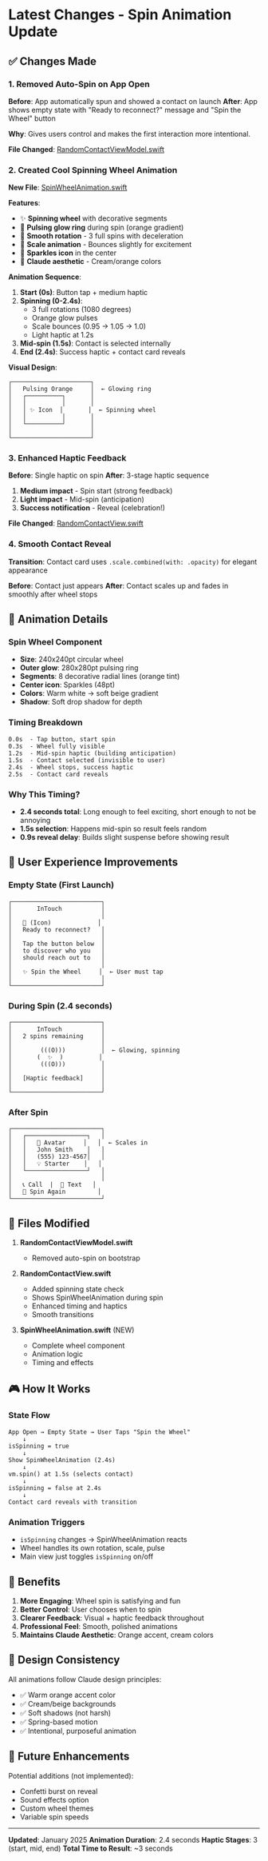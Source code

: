 # Latest Changes - Spin Animation Update

## ✅ Changes Made

### 1. Removed Auto-Spin on App Open
**Before**: App automatically spun and showed a contact on launch
**After**: App shows empty state with "Ready to reconnect?" message and "Spin the Wheel" button

**Why**: Gives users control and makes the first interaction more intentional.

**File Changed**: [RandomContactViewModel.swift](InTouch/RandomContactViewModel.swift:49)

### 2. Created Cool Spinning Wheel Animation
**New File**: [SpinWheelAnimation.swift](InTouch/SpinWheelAnimation.swift)

**Features**:
- ✨ **Spinning wheel** with decorative segments
- 🌟 **Pulsing glow ring** during spin (orange gradient)
- 📐 **Smooth rotation** - 3 full spins with deceleration
- 🎯 **Scale animation** - Bounces slightly for excitement
- 💫 **Sparkles icon** in the center
- 🎨 **Claude aesthetic** - Cream/orange colors

**Animation Sequence**:
1. **Start (0s)**: Button tap + medium haptic
2. **Spinning (0-2.4s)**:
   - 3 full rotations (1080 degrees)
   - Orange glow pulses
   - Scale bounces (0.95 → 1.05 → 1.0)
   - Light haptic at 1.2s
3. **Mid-spin (1.5s)**: Contact is selected internally
4. **End (2.4s)**: Success haptic + contact card reveals

**Visual Design**:
```
┌──────────────────────┐
│   Pulsing Orange     │  ← Glowing ring
│   ┌──────────┐       │
│   │          │       │
│   │ ✨ Icon  │       │  ← Spinning wheel
│   │          │       │
│   └──────────┘       │
│                      │
└──────────────────────┘
```

### 3. Enhanced Haptic Feedback
**Before**: Single haptic on spin
**After**: 3-stage haptic sequence
1. **Medium impact** - Spin start (strong feedback)
2. **Light impact** - Mid-spin (anticipation)
3. **Success notification** - Reveal (celebration!)

**File Changed**: [RandomContactView.swift](InTouch/RandomContactView.swift:398-444)

### 4. Smooth Contact Reveal
**Transition**: Contact card uses `.scale.combined(with: .opacity)` for elegant appearance

**Before**: Contact just appears
**After**: Contact scales up and fades in smoothly after wheel stops

## 🎨 Animation Details

### Spin Wheel Component
- **Size**: 240x240pt circular wheel
- **Outer glow**: 280x280pt pulsing ring
- **Segments**: 8 decorative radial lines (orange tint)
- **Center icon**: Sparkles (48pt)
- **Colors**: Warm white → soft beige gradient
- **Shadow**: Soft drop shadow for depth

### Timing Breakdown
```
0.0s  - Tap button, start spin
0.3s  - Wheel fully visible
1.2s  - Mid-spin haptic (building anticipation)
1.5s  - Contact selected (invisible to user)
2.4s  - Wheel stops, success haptic
2.5s  - Contact card reveals
```

### Why This Timing?
- **2.4 seconds total**: Long enough to feel exciting, short enough to not be annoying
- **1.5s selection**: Happens mid-spin so result feels random
- **0.9s reveal delay**: Builds slight suspense before showing result

## 🎯 User Experience Improvements

### Empty State (First Launch)
```
┌─────────────────────────┐
│       InTouch           │
│                         │
│   👥 (Icon)             │
│   Ready to reconnect?   │
│                         │
│   Tap the button below  │
│   to discover who you   │
│   should reach out to   │
│                         │
│   ✨ Spin the Wheel     │  ← User must tap
│                         │
└─────────────────────────┘
```

### During Spin (2.4 seconds)
```
┌─────────────────────────┐
│       InTouch           │
│   2 spins remaining     │
│                         │
│        (((O)))          │  ← Glowing, spinning
│       (  ✨  )          │
│        (((O)))          │
│                         │
│   [Haptic feedback]     │
│                         │
└─────────────────────────┘
```

### After Spin
```
┌─────────────────────────┐
│   ┌─────────────────┐   │
│   │   👤 Avatar     │   │  ← Scales in
│   │   John Smith    │   │
│   │   (555) 123-4567│   │
│   │   💡 Starter    │   │
│   └─────────────────┘   │
│                         │
│   📞 Call  |  💬 Text   │
│   🔄 Spin Again         │
└─────────────────────────┘
```

## 📱 Files Modified

1. **RandomContactViewModel.swift**
   - Removed auto-spin on bootstrap

2. **RandomContactView.swift**
   - Added spinning state check
   - Shows SpinWheelAnimation during spin
   - Enhanced timing and haptics
   - Smooth transitions

3. **SpinWheelAnimation.swift** (NEW)
   - Complete wheel component
   - Animation logic
   - Timing and effects

## 🎮 How It Works

### State Flow
```
App Open → Empty State → User Taps "Spin the Wheel"
    ↓
isSpinning = true
    ↓
Show SpinWheelAnimation (2.4s)
    ↓
vm.spin() at 1.5s (selects contact)
    ↓
isSpinning = false at 2.4s
    ↓
Contact card reveals with transition
```

### Animation Triggers
- `isSpinning` changes → SpinWheelAnimation reacts
- Wheel handles its own rotation, scale, pulse
- Main view just toggles `isSpinning` on/off

## 🚀 Benefits

1. **More Engaging**: Wheel spin is satisfying and fun
2. **Better Control**: User chooses when to spin
3. **Clearer Feedback**: Visual + haptic feedback throughout
4. **Professional Feel**: Smooth, polished animations
5. **Maintains Claude Aesthetic**: Orange accent, cream colors

## 🎨 Design Consistency

All animations follow Claude design principles:
- ✅ Warm orange accent color
- ✅ Cream/beige backgrounds
- ✅ Soft shadows (not harsh)
- ✅ Spring-based motion
- ✅ Intentional, purposeful animation

## 🔮 Future Enhancements

Potential additions (not implemented):
- Confetti burst on reveal
- Sound effects option
- Custom wheel themes
- Variable spin speeds

---

**Updated**: January 2025
**Animation Duration**: 2.4 seconds
**Haptic Stages**: 3 (start, mid, end)
**Total Time to Result**: ~3 seconds
